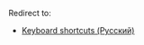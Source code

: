 Redirect to:

*   [Keyboard shortcuts (Русский)](/index.php/Keyboard_shortcuts_(%D0%A0%D1%83%D1%81%D1%81%D0%BA%D0%B8%D0%B9) "Keyboard shortcuts (Русский)")